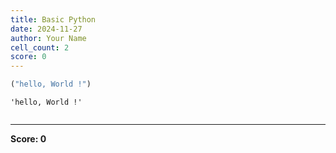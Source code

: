 ```yaml
---
title: Basic Python
date: 2024-11-27
author: Your Name
cell_count: 2
score: 0
---
```


```python
("hello, World !")
```




    'hello, World !'




```python

```


---
**Score: 0**
